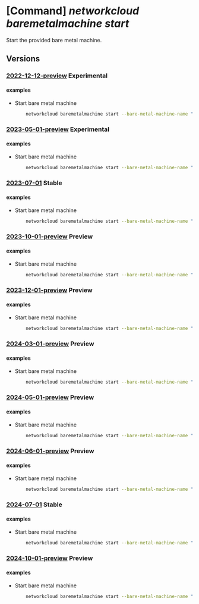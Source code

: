 # [Command] _networkcloud baremetalmachine start_

Start the provided bare metal machine.

## Versions

### [2022-12-12-preview](/Resources/mgmt-plane/L3N1YnNjcmlwdGlvbnMve30vcmVzb3VyY2Vncm91cHMve30vcHJvdmlkZXJzL21pY3Jvc29mdC5uZXR3b3JrY2xvdWQvYmFyZW1ldGFsbWFjaGluZXMve30vc3RhcnQ=/2022-12-12-preview.xml) **Experimental**

<!-- mgmt-plane /subscriptions/{}/resourcegroups/{}/providers/microsoft.networkcloud/baremetalmachines/{}/start 2022-12-12-preview -->

#### examples

- Start bare metal machine
    ```bash
        networkcloud baremetalmachine start --bare-metal-machine-name "bareMetalMachineName" --resource-group "resourceGroupName"
    ```

### [2023-05-01-preview](/Resources/mgmt-plane/L3N1YnNjcmlwdGlvbnMve30vcmVzb3VyY2Vncm91cHMve30vcHJvdmlkZXJzL21pY3Jvc29mdC5uZXR3b3JrY2xvdWQvYmFyZW1ldGFsbWFjaGluZXMve30vc3RhcnQ=/2023-05-01-preview.xml) **Experimental**

<!-- mgmt-plane /subscriptions/{}/resourcegroups/{}/providers/microsoft.networkcloud/baremetalmachines/{}/start 2023-05-01-preview -->

#### examples

- Start bare metal machine
    ```bash
        networkcloud baremetalmachine start --bare-metal-machine-name "bareMetalMachineName" --resource-group "resourceGroupName"
    ```

### [2023-07-01](/Resources/mgmt-plane/L3N1YnNjcmlwdGlvbnMve30vcmVzb3VyY2Vncm91cHMve30vcHJvdmlkZXJzL21pY3Jvc29mdC5uZXR3b3JrY2xvdWQvYmFyZW1ldGFsbWFjaGluZXMve30vc3RhcnQ=/2023-07-01.xml) **Stable**

<!-- mgmt-plane /subscriptions/{}/resourcegroups/{}/providers/microsoft.networkcloud/baremetalmachines/{}/start 2023-07-01 -->

#### examples

- Start bare metal machine
    ```bash
        networkcloud baremetalmachine start --bare-metal-machine-name "bareMetalMachineName" --resource-group "resourceGroupName"
    ```

### [2023-10-01-preview](/Resources/mgmt-plane/L3N1YnNjcmlwdGlvbnMve30vcmVzb3VyY2Vncm91cHMve30vcHJvdmlkZXJzL21pY3Jvc29mdC5uZXR3b3JrY2xvdWQvYmFyZW1ldGFsbWFjaGluZXMve30vc3RhcnQ=/2023-10-01-preview.xml) **Preview**

<!-- mgmt-plane /subscriptions/{}/resourcegroups/{}/providers/microsoft.networkcloud/baremetalmachines/{}/start 2023-10-01-preview -->

#### examples

- Start bare metal machine
    ```bash
        networkcloud baremetalmachine start --bare-metal-machine-name "bareMetalMachineName" --resource-group "resourceGroupName"
    ```

### [2023-12-01-preview](/Resources/mgmt-plane/L3N1YnNjcmlwdGlvbnMve30vcmVzb3VyY2Vncm91cHMve30vcHJvdmlkZXJzL21pY3Jvc29mdC5uZXR3b3JrY2xvdWQvYmFyZW1ldGFsbWFjaGluZXMve30vc3RhcnQ=/2023-12-01-preview.xml) **Preview**

<!-- mgmt-plane /subscriptions/{}/resourcegroups/{}/providers/microsoft.networkcloud/baremetalmachines/{}/start 2023-12-01-preview -->

#### examples

- Start bare metal machine
    ```bash
        networkcloud baremetalmachine start --bare-metal-machine-name "bareMetalMachineName" --resource-group "resourceGroupName"
    ```

### [2024-03-01-preview](/Resources/mgmt-plane/L3N1YnNjcmlwdGlvbnMve30vcmVzb3VyY2Vncm91cHMve30vcHJvdmlkZXJzL21pY3Jvc29mdC5uZXR3b3JrY2xvdWQvYmFyZW1ldGFsbWFjaGluZXMve30vc3RhcnQ=/2024-03-01-preview.xml) **Preview**

<!-- mgmt-plane /subscriptions/{}/resourcegroups/{}/providers/microsoft.networkcloud/baremetalmachines/{}/start 2024-03-01-preview -->

#### examples

- Start bare metal machine
    ```bash
        networkcloud baremetalmachine start --bare-metal-machine-name "bareMetalMachineName" --resource-group "resourceGroupName"
    ```

### [2024-05-01-preview](/Resources/mgmt-plane/L3N1YnNjcmlwdGlvbnMve30vcmVzb3VyY2Vncm91cHMve30vcHJvdmlkZXJzL21pY3Jvc29mdC5uZXR3b3JrY2xvdWQvYmFyZW1ldGFsbWFjaGluZXMve30vc3RhcnQ=/2024-05-01-preview.xml) **Preview**

<!-- mgmt-plane /subscriptions/{}/resourcegroups/{}/providers/microsoft.networkcloud/baremetalmachines/{}/start 2024-05-01-preview -->

#### examples

- Start bare metal machine
    ```bash
        networkcloud baremetalmachine start --bare-metal-machine-name "bareMetalMachineName" --resource-group "resourceGroupName"
    ```

### [2024-06-01-preview](/Resources/mgmt-plane/L3N1YnNjcmlwdGlvbnMve30vcmVzb3VyY2Vncm91cHMve30vcHJvdmlkZXJzL21pY3Jvc29mdC5uZXR3b3JrY2xvdWQvYmFyZW1ldGFsbWFjaGluZXMve30vc3RhcnQ=/2024-06-01-preview.xml) **Preview**

<!-- mgmt-plane /subscriptions/{}/resourcegroups/{}/providers/microsoft.networkcloud/baremetalmachines/{}/start 2024-06-01-preview -->

#### examples

- Start bare metal machine
    ```bash
        networkcloud baremetalmachine start --bare-metal-machine-name "bareMetalMachineName" --resource-group "resourceGroupName"
    ```

### [2024-07-01](/Resources/mgmt-plane/L3N1YnNjcmlwdGlvbnMve30vcmVzb3VyY2Vncm91cHMve30vcHJvdmlkZXJzL21pY3Jvc29mdC5uZXR3b3JrY2xvdWQvYmFyZW1ldGFsbWFjaGluZXMve30vc3RhcnQ=/2024-07-01.xml) **Stable**

<!-- mgmt-plane /subscriptions/{}/resourcegroups/{}/providers/microsoft.networkcloud/baremetalmachines/{}/start 2024-07-01 -->

#### examples

- Start bare metal machine
    ```bash
        networkcloud baremetalmachine start --bare-metal-machine-name "bareMetalMachineName" --resource-group "resourceGroupName"
    ```

### [2024-10-01-preview](/Resources/mgmt-plane/L3N1YnNjcmlwdGlvbnMve30vcmVzb3VyY2Vncm91cHMve30vcHJvdmlkZXJzL21pY3Jvc29mdC5uZXR3b3JrY2xvdWQvYmFyZW1ldGFsbWFjaGluZXMve30vc3RhcnQ=/2024-10-01-preview.xml) **Preview**

<!-- mgmt-plane /subscriptions/{}/resourcegroups/{}/providers/microsoft.networkcloud/baremetalmachines/{}/start 2024-10-01-preview -->

#### examples

- Start bare metal machine
    ```bash
        networkcloud baremetalmachine start --bare-metal-machine-name "bareMetalMachineName" --resource-group "resourceGroupName"
    ```
